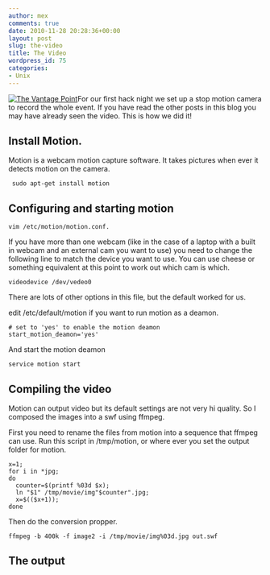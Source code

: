 ```yaml
---
author: mex
comments: true
date: 2010-11-28 20:28:36+00:00
layout: post
slug: the-video
title: The Video
wordpress_id: 75
categories:
- Unix
---
```


[![The Vantage Point](http://farm6.static.flickr.com/5126/5211394613_2a1ee06a96_m.jpg)](http://farm6.static.flickr.com/5126/5211394613_2a1ee06a96_b.jpg)For our first hack night we set up a stop motion camera to record the whole event.  If you have read the other posts in this blog you may have already seen the video. This is how we did it!



## Install Motion.


Motion is a webcam motion capture software.  It takes pictures when ever it detects motion on the camera.

    
     sudo apt-get install motion 





## Configuring and starting motion



    
    vim /etc/motion/motion.conf.



If you have more than one webcam (like in the case of a laptop with a built in webcam and an external cam you want to use) you need to change the following line to match the device you want to use.  You can use cheese or something equivalent at this point to work out which cam is which.

    
    videodevice /dev/vedeo0



There are lots of other options in this file, but the default worked for us.

edit /etc/default/motion if you want to run motion as a deamon.

    
    
    # set to 'yes' to enable the motion deamon
    start_motion_deamon='yes'
    



And start the motion deamon

    
    
    service motion start
    





## Compiling the video


Motion can output video but its default settings are not very hi quality.  So I composed the images into a swf using ffmpeg.

First you need to rename the files from motion into a sequence that ffmpeg can use.  Run this script in /tmp/motion, or where ever you set the output folder for motion.

    
    
    x=1;
    for i in *jpg;
    do
      counter=$(printf %03d $x);
      ln "$1" /tmp/movie/img"$counter".jpg;
      x=$(($x+1));
    done
    



Then do the conversion propper.

    
    
    ffmpeg -b 400k -f image2 -i /tmp/movie/img%03d.jpg out.swf
    





##  The output 




